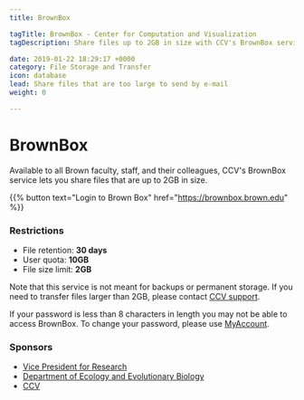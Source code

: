 ```yaml
---
title: BrownBox

tagTitle: BrownBox - Center for Computation and Visualization
tagDescription: Share files up to 2GB in size with CCV's BrownBox service.

date: 2019-01-22 18:29:17 +0000
category: File Storage and Transfer
icon: database
lead: Share files that are too large to send by e-mail
weight: 0

---
```

# BrownBox

Available to all Brown faculty, staff, and their colleagues, CCV's BrownBox service lets you share files that are up to 2GB in size.

{{%  button text="Login to Brown Box" href="https://brownbox.brown.edu" %}}

### Restrictions
- File retention: <b>30 days</b>  
- User quota: <b>10GB</b>  
- File size limit: <b>2GB</b>  

Note that this service is not meant for backups or permanent storage. If you need to transfer files larger than 2GB, please contact [CCV support](mailto:support@ccv.brown.edu).

If your password is less than 8 characters in length you may not be able to access BrownBox. To change your password, please use [MyAccount](https://myaccount.brown.edu).  

### Sponsors
- [Vice President for Research](https://www.brown.edu/research/conducting-research-brown/about-office)
- [Department of Ecology and Evolutionary Biology](https://www.brown.edu/academics/ecology-and-evolutionary-biology/)
- [CCV](https://ccv.brown.edu)